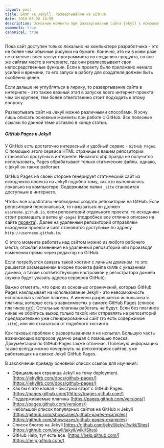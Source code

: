 ```yaml
---
layout: post
title: Блог на Jekyll. Развертывание на GitHub.
date: 2016-05-20 14:55
description: Основные моменты при развертывании сайта jekyll с помощью сервиса на GitHub.
comments: true
canonical: true
---
```

Пока сайт доступен только локально на компьютере разработчика - это не более чем обычные рисунки на бумаге. Конечно, это ни в коем разе не отменяет всех заслуг программиста по созданию продукта, но все же сайтам место в интернете, где они реализовывают свои непосредственные функции. Если к проекту было приложено немало усилий и времени, то его запуск в работу для создателя должен быть особенно ценен.

Если дальше не углубляться в лирику, то развертывание сайта в интернете - это также важный этап в запуске всего интернет-проекта, чем он крупнее, тем более ответственно стоит подходить к этому вопросу.

Развертывать сайт на Jekyll можно различными способами. Я хочу лишь описать основные моменты при работе с GitHub. Все полезные ссылки по данной теме оставлю в конце статьи.

##### GitHub Pages и Jekyll

У GitHub есть достаточно интересный и удобный сервис - `GitHub Pages`. С помощью этого сервиса HTML страницы в вашем репозитории становятся доступны в интернете. Никакого php правда не получится использовать, Pages обрабатывает только статические файлы, однако, с jekyll он также работает.

GitHub Pages на своей стороне генерирует статический сайт из исходников проекта на Jekyll подобно тому, как это выполнялось локально на компьютере. Содержимое папки `_site` становится доступным в интернете.

Чтобы все заработало необходимо создать репозиторий на GitHub. Если репозиторий персональный, то называться он должен `username.github.io`, если репозиторий отдельного проекта, то исходники стоит размещать в ветке `gh-pages` (подробнее все отлично описано на сайте [проекта](https://pages.github.com/)). Далее на удаленный репозиторий отправляем исходники проекта и сайт становится доступным по адресу `http://username.github.io`.

С этого момента работать над сайтом можно из любого рабочего места, отсылая изменения на удаленный репозиторий или производя изменения прямо через редактор на GitHub.

Если потребуется связать такой хостинг с личным доменом, то это решается размещением в корне проекта файла `CNAME` с указанием домена, а также соответствующей  настройкой у регистратора домена (нужно будет указать адреса серверов GitHub).

Важно отметить, что одно из основных ограничений, которых GitHub Pages накладывает на использование Jekyll - это невозможность использовать любые плагины. А именно разрешается использовать плагины, которые есть в зависимостях у самого GitHub Pages (список плагинов [тут](https://pages.github.com/versions/)). Остальные плагины работать не будут. Если без плагинов никак не обойтись выход только такой: или отправлять на репозиторий предварительно уже сгенерированный сайт (то есть содержимое `_site`), или же отказаться от подобного хостинга.

Как таковых проблем с развертыванием я не испытал. Большую часть возникающих вопросов удачно решал с помощью поиска. Документация по GitHub Pages также отличная. Полезную информацию также всегда можно почерпнуть на репозиториях сайтов, уже работающих на связке Jekyll GitHub Pages.

В заключении приведу основной список ссылок для изучения:

- Официальная страница Jekyll на тему deployment. [https://jekyllrb.com/docs/github-pages/](https://jekyllrb.com/docs/github-pages/)
- Как бы я это назвал - быстрый старт с GitHub Pages. [https://pages.github.com/](https://pages.github.com/)
- Поддерживаемые плагины [https://pages.github.com/versions/](https://pages.github.com/versions/)
- Небольшой список популярных сайтов на GitHub и Jekyll [https://github.com/showcases/github-pages-examples](https://github.com/showcases/github-pages-examples)
- Список блогов на Jekyll [https://github.com/jekyll/jekyll/wiki/Sites](https://github.com/jekyll/jekyll/wiki/Sites)
- GitHub Help, тут есть все. [https://help.github.com/](https://help.github.com/)
